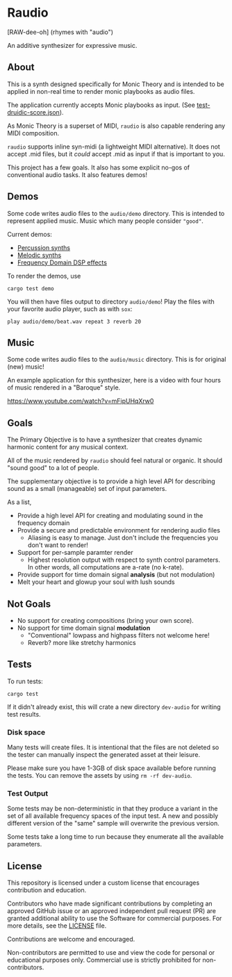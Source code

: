 # Raudio

[RAW-dee-oh]
(rhymes with "audio")

An additive synthesizer for expressive music.

## About 

This is a synth designed specifically for Monic Theory and is intended to be applied in non-real time to render monic playbooks as audio files. 

The application currently accepts Monic playbooks as input. (See [test-druidic-score.json](src/demo/test-druidic-score.json)).


As Monic Theory is a superset of MIDI, `raudio` is also capable rendering any MIDI composition. 


`raudio` supports inline syn-midi (a lightweight MIDI alternative). It does not accept .mid files, but it *could* accept .mid as input if that is important to you. 

This project has a few goals. It also has some explicit no-gos of conventional audio tasks. It also features demos!


## Demos

Some code writes audio files to the `audio/demo` directory. This is intended to represent applied music. Music which many people consider `"good"`.

Current demos:
  - [Percussion synths](src/demo/beat.rs)
  - [Melodic synths](src/demo/trio.rs)
  - [Frequency Domain DSP effects](src/demo/effects.rs)


To render the demos, use 

```
cargo test demo
```

You will then have files output to directory `audio/demo`! Play the files with your favorite audio player, such as with `sox`:

```
play audio/demo/beat.wav repeat 3 reverb 20
```

## Music

Some code writes audio files to the `audio/music` directory. This is for original (new) music! 

An example application for this synthesizer, here is a video with four hours of music rendered in a "Baroque" style.

https://www.youtube.com/watch?v=mFipUHqXrw0


## Goals

The Primary Objective is to have a synthesizer that creates dynamic harmonic content for any musical context. 

All of the music rendered by `raudio` should feel natural or organic. It should "sound good" to a lot of people. 

The supplementary objective is to provide a high level API for describing sound as a small (manageable) set of input parameters.

As a list,

  - Provide a high level API for creating and modulating sound in the frequency domain
  - Provide a secure and predictable environment for rendering audio files 
    - Aliasing is easy to manage. Just don't include the frequencies you don't want to render! 
  - Support for per-sample paramter render 
    - Highest resolution output with respect to synth control parameters. In other words, all computations are a-rate (no k-rate).
  - Provide support for time domain signal **analysis** (but not modulation)
  - Melt your heart and glowup your soul with lush sounds

## Not Goals

  - No support for creating compositions (bring your own score).
  - No support for time domain signal **modulation**
    - "Conventional" lowpass and highpass filters not welcome here!
    - Reverb? more like stretchy harmonics


## Tests


To run tests: 

```
cargo test
```

If it didn't already exist, this will crate a new directory `dev-audio` for writing test results.


### Disk space

Many tests will create files. It is intentional that the files are not deleted so the tester can manually inspect the generated asset at their leisure.


Please make sure you have 1-3GB of disk space available before running the tests. You can remove the assets by using `rm -rf dev-audio`.

### Test Output
Some tests may be non-deterministic in that they produce a variant in the set of all available frequency spaces of the input test. A new and possibly different version of the "same" sample will overwrite the previous version. 


Some tests take a long time to run because they enumerate all the available parameters. 



## License

This repository is licensed under a custom license that encourages contribution and education.

Contributors who have made significant contributions by completing an approved GitHub issue or an approved independent pull request (PR) are granted additional ability to use the Software for commercial purposes. For more details, see the [LICENSE](LICENSE) file.

Contributions are welcome and encouraged.

Non-contributors are permitted to use and view the code for personal or educational purposes only. Commercial use is strictly prohibited for non-contributors.
